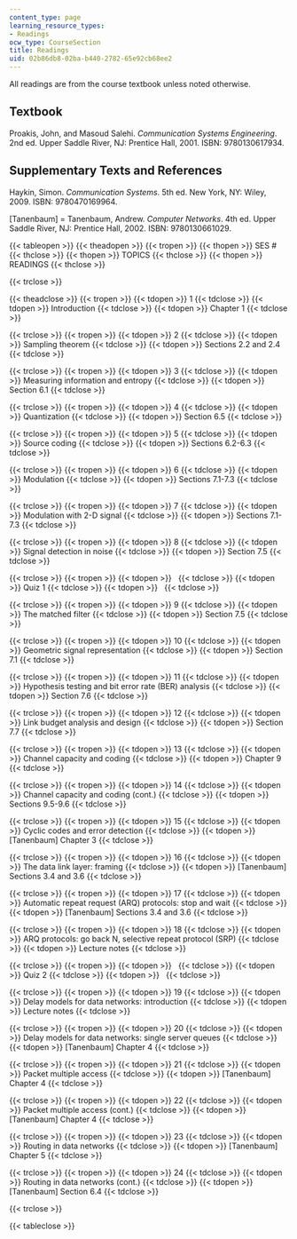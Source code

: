 ```yaml
---
content_type: page
learning_resource_types:
- Readings
ocw_type: CourseSection
title: Readings
uid: 02b86db8-02ba-b440-2782-65e92cb68ee2
---
```


All readings are from the course textbook unless noted otherwise.

Textbook
--------

Proakis, John, and Masoud Salehi. _Communication Systems Engineering_. 2nd ed. Upper Saddle River, NJ: Prentice Hall, 2001. ISBN: 9780130617934.

Supplementary Texts and References
----------------------------------

Haykin, Simon. _Communication Systems_. 5th ed. New York, NY: Wiley, 2009. ISBN: 9780470169964.

\[Tanenbaum\] = Tanenbaum, Andrew. _Computer Networks_. 4th ed. Upper Saddle River, NJ: Prentice Hall, 2002. ISBN: 9780130661029.

{{< tableopen >}}
{{< theadopen >}}
{{< tropen >}}
{{< thopen >}}
SES #
{{< thclose >}}
{{< thopen >}}
TOPICS
{{< thclose >}}
{{< thopen >}}
READINGS
{{< thclose >}}

{{< trclose >}}

{{< theadclose >}}
{{< tropen >}}
{{< tdopen >}}
1
{{< tdclose >}}
{{< tdopen >}}
Introduction
{{< tdclose >}}
{{< tdopen >}}
Chapter 1
{{< tdclose >}}

{{< trclose >}}
{{< tropen >}}
{{< tdopen >}}
2
{{< tdclose >}}
{{< tdopen >}}
Sampling theorem
{{< tdclose >}}
{{< tdopen >}}
Sections 2.2 and 2.4
{{< tdclose >}}

{{< trclose >}}
{{< tropen >}}
{{< tdopen >}}
3
{{< tdclose >}}
{{< tdopen >}}
Measuring information and entropy
{{< tdclose >}}
{{< tdopen >}}
Section 6.1
{{< tdclose >}}

{{< trclose >}}
{{< tropen >}}
{{< tdopen >}}
4
{{< tdclose >}}
{{< tdopen >}}
Quantization
{{< tdclose >}}
{{< tdopen >}}
Section 6.5
{{< tdclose >}}

{{< trclose >}}
{{< tropen >}}
{{< tdopen >}}
5
{{< tdclose >}}
{{< tdopen >}}
Source coding
{{< tdclose >}}
{{< tdopen >}}
Sections 6.2-6.3
{{< tdclose >}}

{{< trclose >}}
{{< tropen >}}
{{< tdopen >}}
6
{{< tdclose >}}
{{< tdopen >}}
Modulation
{{< tdclose >}}
{{< tdopen >}}
Sections 7.1-7.3
{{< tdclose >}}

{{< trclose >}}
{{< tropen >}}
{{< tdopen >}}
7
{{< tdclose >}}
{{< tdopen >}}
Modulation with 2-D signal
{{< tdclose >}}
{{< tdopen >}}
Sections 7.1-7.3
{{< tdclose >}}

{{< trclose >}}
{{< tropen >}}
{{< tdopen >}}
8
{{< tdclose >}}
{{< tdopen >}}
Signal detection in noise
{{< tdclose >}}
{{< tdopen >}}
Section 7.5
{{< tdclose >}}

{{< trclose >}}
{{< tropen >}}
{{< tdopen >}}
 
{{< tdclose >}}
{{< tdopen >}}
Quiz 1
{{< tdclose >}}
{{< tdopen >}}
 
{{< tdclose >}}

{{< trclose >}}
{{< tropen >}}
{{< tdopen >}}
9
{{< tdclose >}}
{{< tdopen >}}
The matched filter
{{< tdclose >}}
{{< tdopen >}}
Section 7.5
{{< tdclose >}}

{{< trclose >}}
{{< tropen >}}
{{< tdopen >}}
10
{{< tdclose >}}
{{< tdopen >}}
Geometric signal representation
{{< tdclose >}}
{{< tdopen >}}
Section 7.1
{{< tdclose >}}

{{< trclose >}}
{{< tropen >}}
{{< tdopen >}}
11
{{< tdclose >}}
{{< tdopen >}}
Hypothesis testing and bit error rate (BER) analysis
{{< tdclose >}}
{{< tdopen >}}
Section 7.6
{{< tdclose >}}

{{< trclose >}}
{{< tropen >}}
{{< tdopen >}}
12
{{< tdclose >}}
{{< tdopen >}}
Link budget analysis and design
{{< tdclose >}}
{{< tdopen >}}
Section 7.7
{{< tdclose >}}

{{< trclose >}}
{{< tropen >}}
{{< tdopen >}}
13
{{< tdclose >}}
{{< tdopen >}}
Channel capacity and coding
{{< tdclose >}}
{{< tdopen >}}
Chapter 9
{{< tdclose >}}

{{< trclose >}}
{{< tropen >}}
{{< tdopen >}}
14
{{< tdclose >}}
{{< tdopen >}}
Channel capacity and coding (cont.)
{{< tdclose >}}
{{< tdopen >}}
Sections 9.5-9.6
{{< tdclose >}}

{{< trclose >}}
{{< tropen >}}
{{< tdopen >}}
15
{{< tdclose >}}
{{< tdopen >}}
Cyclic codes and error detection
{{< tdclose >}}
{{< tdopen >}}
\[Tanenbaum\] Chapter 3
{{< tdclose >}}

{{< trclose >}}
{{< tropen >}}
{{< tdopen >}}
16
{{< tdclose >}}
{{< tdopen >}}
The data link layer: framing
{{< tdclose >}}
{{< tdopen >}}
\[Tanenbaum\] Sections 3.4 and 3.6
{{< tdclose >}}

{{< trclose >}}
{{< tropen >}}
{{< tdopen >}}
17
{{< tdclose >}}
{{< tdopen >}}
Automatic repeat request (ARQ) protocols: stop and wait
{{< tdclose >}}
{{< tdopen >}}
\[Tanenbaum\] Sections 3.4 and 3.6
{{< tdclose >}}

{{< trclose >}}
{{< tropen >}}
{{< tdopen >}}
18
{{< tdclose >}}
{{< tdopen >}}
ARQ protocols: go back N, selective repeat protocol (SRP)
{{< tdclose >}}
{{< tdopen >}}
Lecture notes
{{< tdclose >}}

{{< trclose >}}
{{< tropen >}}
{{< tdopen >}}
 
{{< tdclose >}}
{{< tdopen >}}
Quiz 2
{{< tdclose >}}
{{< tdopen >}}
 
{{< tdclose >}}

{{< trclose >}}
{{< tropen >}}
{{< tdopen >}}
19
{{< tdclose >}}
{{< tdopen >}}
Delay models for data networks: introduction
{{< tdclose >}}
{{< tdopen >}}
Lecture notes
{{< tdclose >}}

{{< trclose >}}
{{< tropen >}}
{{< tdopen >}}
20
{{< tdclose >}}
{{< tdopen >}}
Delay models for data networks: single server queues
{{< tdclose >}}
{{< tdopen >}}
\[Tanenbaum\] Chapter 4
{{< tdclose >}}

{{< trclose >}}
{{< tropen >}}
{{< tdopen >}}
21
{{< tdclose >}}
{{< tdopen >}}
Packet multiple access
{{< tdclose >}}
{{< tdopen >}}
\[Tanenbaum\] Chapter 4
{{< tdclose >}}

{{< trclose >}}
{{< tropen >}}
{{< tdopen >}}
22
{{< tdclose >}}
{{< tdopen >}}
Packet multiple access (cont.)
{{< tdclose >}}
{{< tdopen >}}
\[Tanenbaum\] Chapter 4
{{< tdclose >}}

{{< trclose >}}
{{< tropen >}}
{{< tdopen >}}
23
{{< tdclose >}}
{{< tdopen >}}
Routing in data networks
{{< tdclose >}}
{{< tdopen >}}
\[Tanenbaum\] Chapter 5
{{< tdclose >}}

{{< trclose >}}
{{< tropen >}}
{{< tdopen >}}
24
{{< tdclose >}}
{{< tdopen >}}
Routing in data networks (cont.)
{{< tdclose >}}
{{< tdopen >}}
\[Tanenbaum\] Section 6.4
{{< tdclose >}}

{{< trclose >}}

{{< tableclose >}}